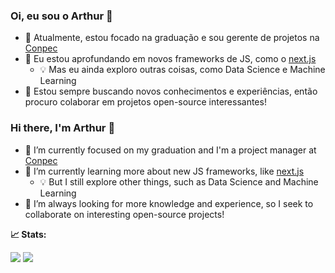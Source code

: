 ### Oi, eu sou o Arthur 👋

- 🔭 Atualmente, estou focado na graduação e sou gerente de projetos na [Conpec](https://www.conpec.com.br/)
- 🌱 Eu estou aprofundando em novos frameworks de JS, como o [next.js](https://github.com/vercel/next.js)
  - 💡 Mas eu ainda exploro outras coisas, como Data Science e Machine Learning
- 👯 Estou sempre buscando novos conhecimentos e experiências, então procuro colaborar em projetos open-source interessantes!

### Hi there, I'm Arthur 👋

- 🔭 I’m currently focused on my graduation and I'm a project manager at [Conpec](https://www.conpec.com.br/)
- 🌱 I’m currently learning more about new JS frameworks, like [next.js](https://github.com/vercel/next.js)
  - 💡 But I still explore other things, such as Data Science and Machine Learning
- 👯 I’m always looking for more knowledge and experience, so I seek to collaborate on interesting open-source projects!


**📈 Stats:**

![](https://github-readme-stats.vercel.app/api?username=arthurcg2&theme=dracula)
![](https://github-readme-stats.vercel.app/api/top-langs/?username=arthurcg2&theme=dracula)
